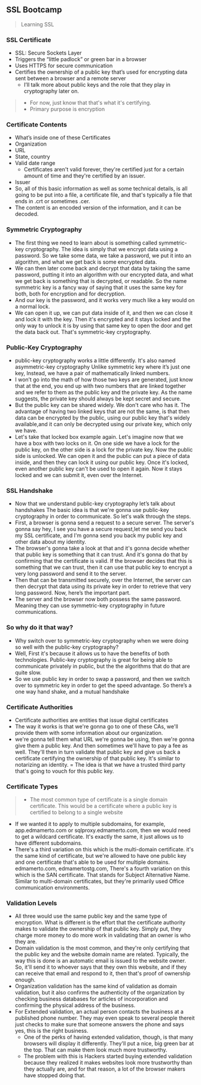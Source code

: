 ## SSL Bootcamp
> Learning SSL

### SSL Certificate
- SSL: Secure Sockets Layer
- Triggers the “little padlock” or green bar in a browser 
- Uses HTTPS for secure communication
- Certifies the ownership of a public key that’s used for encrypting data sent between a browser and a remote server 
	- I’ll talk more about public keys and the role that they play in cryptography later on.
> - For now, just know that that's what it's certifying.
> - Primary purpose is encryption

### Certificate Contents
- What’s inside one of these Certificates 
- Organization
- URL
- State, country
- Valid date range
	- Certificates aren't valid forever, they're certified just for a certain amount of time and they're certified by an issuer.
- Issuer
- So, all of this basic information as well as some technical details, is all going to be put into a file, a certificate file, and that's typically a file that ends in .crt or sometimes .cer.
- The content is an encoded version of the information, and it can be decoded.

### Symmetric Cryptography
- The first thing we need to learn about is something called symmetric-key cryptography. The idea is simply that we encrypt data using a password. So we take some data, we take a password, we put it into an algorithm, and what we get back is some encrypted data.
- We can then later come back and decrypt that data by taking the same password, putting it into an algorithm with our encrypted data, and what we get back is something that is decrypted, or readable. So the name symmetric key is a fancy way of saying that it uses the same key for both, both for encryption and for decryption.
- And our key is the password, and it works very much like a key would on a normal lock. 
- We can open it up, we can put data inside of it, and then we can close it and lock it with the key. Then it's encrypted and it stays locked and the only way to unlock it is by using that same key to open the door and get the data back out. That's symmetric-key cryptography.

### Public-Key Cryptography
- public-key cryptography works a little differently. It's also named asymmetric-key cryptography
Unlike symmetric key where it’s just one key, Instead, we have a pair of mathematically linked numbers.
- I won’t go into the math of how those two keys are generated, just know that at the end, you end up with two numbers that are linked together and we refer to them as the public key and the private key.
As the name suggests, the private key should always be kept secret and secure.
- But the public key can be shared widely. We don't care who has it.
The advantage of having two linked keys that are not the same, is that then data can be encrypted by the public, using our public key that's widely available,and it can only be decrypted using our private key, which only we have.
- Let's take that locked box example again. Let's imagine now that we have a box with two locks on it. On one side we have a lock for the public key, on the other side is a lock for the private key. Now the public side is unlocked. We can open it and the public can put a piece of data inside, and then they can lock it using our public key. Once it's locked, even another public key can't be used to open it again. Now it stays locked and we can submit it, even over the Internet.

### SSL Handshake
- Now that we understand public-key cryptography let’s talk about handshakes
The basic idea is that we're gonna use public-key cryptography in order to communicate. So let's walk through the steps.
- First, a browser is gonna send a request to a secure server. The server's gonna say hey, I see you have a secure request,let me send you back my SSL certificate, and I'm gonna send you back my public key and other data about my identity.
- The browser's gonna take a look at that and it's gonna decide whether that public key is something that it can trust. And it's gonna do that by confirming that the certificate is valid. 
If the browser decides that this is something that we can trust, then it can use that public key to encrypt a very long password and send it to the server.
- Then that can be transmitted securely, over the Internet, the server can then decrypt that data using its private key in order to retrieve that very long password.
Now, here’s the important part.
- The server and the browser now both possess the same password. Meaning they can use symmetric-key cryptography in future communications.

### So why do it that way? 
- Why switch over to symmetric-key cryptography when we were doing so well with the public-key cryptography? 
- Well, First it's because it allows us to have the benefits of both technologies. Public-key cryptography is great for being able to communicate privately in public, but the the algorithms that do that are quite slow. 
- So we use public key in order to swap a password, and then we switch over to symmetric key in order to get the speed advantage.
So there’s a one way hand shake, and a mutual handshake

### Certificate Authorities
- Certificate authorities are entities that issue digital certificates
- The way it works is that we're gonna go to one of these CAs, we'll provide them with some information about our organization.
- we're gonna tell them what URL we're gonna be using, then we're gonna give them a public key. And then sometimes we'll have to pay a fee as well. They'll then in turn validate that public key and give us back a certificate certifying the ownership of that public key. It's similar to notarizing an identity.
= The idea is that we have a trusted third party that's going to vouch for this public key. 

### Certificate Types
> - The most common type of certificate is a single domain certificate. This would be a certificate where a public key is certified to belong to a single website 
- If we wanted it to apply to multiple subdomains, for example, app.edmamerto.com or sqlproxy.edmamerto.com, then we would need to get a wildcard certificate. It's exactly the same, it just allows us to have different subdomains.
- There's a third variation on this which is the multi-domain certificate. it's the same kind of certificate, but we're allowed to have one public key and one certificate that's able to be used for multiple domains. edmamerto.com, edmamertostg.com, 
There's a fourth variation on this which is the SAN certificate. That stands for Subject Alternative Name. Similar to multi-domain certificates, but they're primarily used Office communication environments.

### Validation Levels
- All three would use the same public key and the same type of encryption. What is different is the effort that the certificate authority makes to validate the ownership of that public key. Simply put, they charge more money to do more work in validating that an owner is who they are.
- Domain validation is the most common, and they're only certifying that the public key and the website domain name are related. Typically, the way this is done is an automatic email is issued to the website owner. So, it'll send it to whoever says that they own this website, and if they can receive that email and respond to it, then that's proof of ownership enough. 
- Organization validation has the same kind of validation as domain validation, but it also confirms the authenticity of the organization by checking business databases for articles of incorporation and confirming the physical address of the business. 
- For Extended validation, an actual person contacts the business at a published phone number. They may even speak to several people thereit just checks to make sure that someone answers the phone and says yes, this is the right business. 
	- One of the perks of having extended validation, though, is that many browsers will display it differently. They'll put a nice, big green bar at the top. That can make them look much more trustworthy.
	- The problem with this is Hackers started buying extended validation because they realized it makes websites look more trustworthy than they actually are, and for that reason, a lot of the browser makers have stopped doing that.